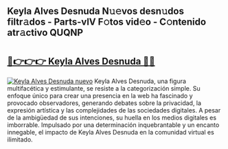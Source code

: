 ## Keyla Alves Desnuda N𝚞𝚎vos desn𝚞dos filtr𝚊dos - Parts-vlV F𝚘tos vid𝚎o - C𝚘ntenido atr𝚊ctivo QUQNP

# <h2><a href="http://mbb388.tromn.icu/?c=Keyla+Alves+Desnuda">🔗👉👉👉 Keyla Alves Desnuda 🔗🔗</a></h2>

[![Keyla Alves Desnuda nuevo](https://i.imgur.com/pEAQMta.gif)](http://mbb388.tromn.icu/?c=Keyla+Alves+Desnuda)
Keyla Alves Desnuda, una figura multifacética y estimulante, se resiste a la categorización simple. Su enfoque único para crear una presencia en la web ha fascinado y provocado observadores, generando debates sobre la privacidad, la expresión artística y las complejidades de las sociedades digitales. A pesar de la ambigüedad de sus intenciones, su huella en los medios digitales es imborrable. Impulsado por una determinación inquebrantable y un encanto innegable, el impacto de Keyla Alves Desnuda en la comunidad virtual es ilimitado.
